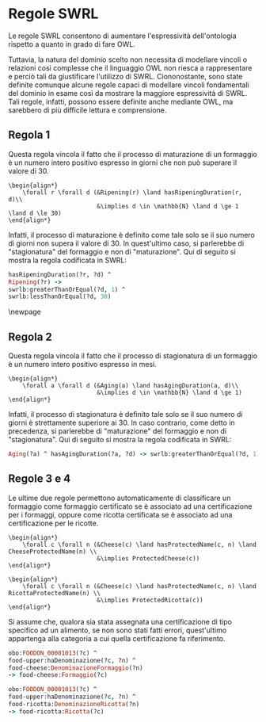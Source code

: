 # Regole SWRL

Le regole SWRL consentono di aumentare l'espressività dell'ontologia rispetto a quanto in grado di fare OWL.

Tuttavia, la natura del dominio scelto non necessita di modellare vincoli o relazioni così complesse che il linguaggio OWL non riesca a rappresentare e perciò tali da giustificare l'utilizzo di SWRL.
Ciononostante, sono state definite comunque alcune regole capaci di modellare vincoli fondamentali del dominio in esame così da mostrare la maggiore espressività di SWRL.
Tali regole, infatti, possono essere definite anche mediante OWL, ma sarebbero di più difficile lettura e comprensione.

## Regola 1

Questa regola vincola il fatto che il processo di maturazione di un formaggio è un numero intero positivo espresso in giorni che non può superare il valore di 30.

```{=latex}
\begin{align*}
    \forall r \forall d (&Ripening(r) \land hasRipeningDuration(r, d)\\
                         &\implies d \in \mathbb{N} \land d \ge 1 \land d \le 30)
\end{align*}
```

Infatti, il processo di maturazione è definito come tale solo se il suo numero di giorni non supera il valore di 30.
In quest'ultimo caso, si parlerebbe di "stagionatura" del formaggio e non di "maturazione".
Qui di seguito si mostra la regola codificata in SWRL:

```prolog
hasRipeningDuration(?r, ?d) ^ 
Ripening(?r) ->
swrlb:greaterThanOrEqual(?d, 1) ^
swrlb:lessThanOrEqual(?d, 30)
```

\newpage

## Regola 2

Questa regola vincola il fatto che il processo di stagionatura di un formaggio è un numero intero positivo espresso in mesi.

```{=latex}
\begin{align*}
    \forall a \forall d (&Aging(a) \land hasAgingDuration(a, d)\\
                         &\implies d \in \mathbb{N} \land d \ge 1)
\end{align*}
```

Infatti, il processo di stagionatura è definito tale solo se il suo numero di giorni è strettamente superiore ai 30.
In caso contrario, come detto in precedenza, si parlerebbe di "maturazione" del formaggio e non di "stagionatura".
Qui di seguito si mostra la regola codificata in SWRL:

```prolog
Aging(?a) ^ hasAgingDuration(?a, ?d) -> swrlb:greaterThanOrEqual(?d, 1)
```

## Regole 3 e 4

Le ultime due regole permettono automaticamente di classificare un formaggio come formaggio certificato se è associato ad una certificazione per i formaggi, oppure come ricotta certificata se è associato ad una certificazione per le ricotte.

```{=latex}
\begin{align*}
    \forall c \forall n (&Cheese(c) \land hasProtectedName(c, n) \land CheeseProtectedName(n) \\
                         &\implies ProtectedCheese(c))
\end{align*}

\begin{align*}
    \forall c \forall n (&Cheese(c) \land hasProtectedName(c, n) \land RicottaProtectedName(n) \\
                         &\implies ProtectedRicotta(c))
\end{align*}
```

Si assume che, qualora sia stata assegnata una certificazione di tipo specifico ad un alimento, se non sono stati fatti errori, quest'ultimo appartenga alla categoria a cui quella certificazione fa riferimento.

```prolog
obo:FOODON_00001013(?c) ^ 
food-upper:haDenominazione(?c, ?n) ^
food-cheese:DenominazioneFormaggio(?n) 
-> food-cheese:Formaggio(?c)

obo:FOODON_00001013(?c) ^ 
food-upper:haDenominazione(?c, ?n) ^
food-ricotta:DenominazioneRicotta(?n) 
-> food-ricotta:Ricotta(?c)
```
